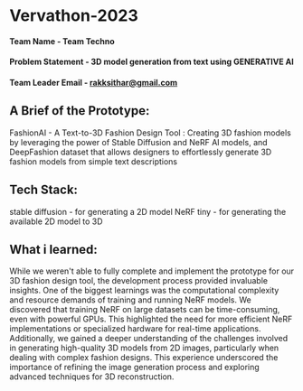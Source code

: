 # Vervathon-2023


#### Team Name - Team Techno
#### Problem Statement - 3D model generation from text using GENERATIVE AI
#### Team Leader Email - rakksithar@gmail.com

## A Brief of the Prototype:
FashionAI - A Text-to-3D Fashion Design Tool : Creating 3D fashion models by leveraging the power of Stable Diffusion and NeRF AI models, and DeepFashion dataset that allows designers to effortlessly generate 3D fashion models from simple text descriptions
    
## Tech Stack: 
   stable diffusion - for generating a 2D model
   NeRF tiny - for generating the available 2D model to 3D

## What i learned:
While we weren't able to fully complete and implement the prototype for our 3D fashion design tool, the development process provided invaluable insights. One of the biggest learnings was the computational complexity and resource demands of training and running NeRF models. We discovered that training NeRF on large datasets can be time-consuming, even with powerful GPUs. This highlighted the need for more efficient NeRF implementations or specialized hardware for real-time applications. Additionally, we gained a deeper understanding of the challenges involved in generating high-quality 3D models from 2D images, particularly when dealing with complex fashion designs. This experience underscored the importance of refining the image generation process and exploring advanced techniques for 3D reconstruction.
  


   
